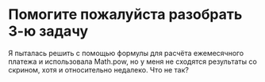 # Помогите пожалуйста разобрать 3-ю задачу

Я пыталась решить с помощью формулы для расчёта ежемесячного платежа и использовала Math.pow, но у меня не сходятся результаты со скрином, хотя и относительно недалеко. Что не так?